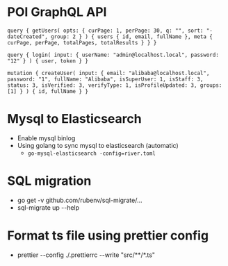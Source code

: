 # POI GraphQL API

`query {
	getUsers(
		opts: {
			curPage: 1,
			perPage: 30,
			q: "",
			sort: "-dateCreated",
			group: 2
		}
	) {
		users {
			id,
			email,
			fullName
		},
		meta {
			curPage,
			perPage,
			totalPages,
			totalResults
		}
	}
}`

`query {
	login(
		input: {
			userName: "admin@localhost.local",
			password: "12"
		}
	) {
		user,
		token
	}
}`

`mutation {
	createUser(
		input: {
			email: "alibaba@localhost.local",
			password: "1",
			fullName: "Alibaba",
			isSuperUser: 1,
			isStaff: 3,
			status: 3,
			isVerified: 3,
			verifyType: 1,
			isProfileUpdated: 3,
			groups: [1]
		}
	) {
		id,
		fullName
	}
}
`


# Mysql to Elasticsearch

- Enable mysql binlog
- Using golang to sync mysql to elasticsearch (automatic)
	- `go-mysql-elasticsearch -config=river.toml`

# SQL migration

- go get -v github.com/rubenv/sql-migrate/...
- sql-migrate up --help

# Format ts file using prettier config

- prettier --config ./.prettierrc --write "src/**/*.ts"
